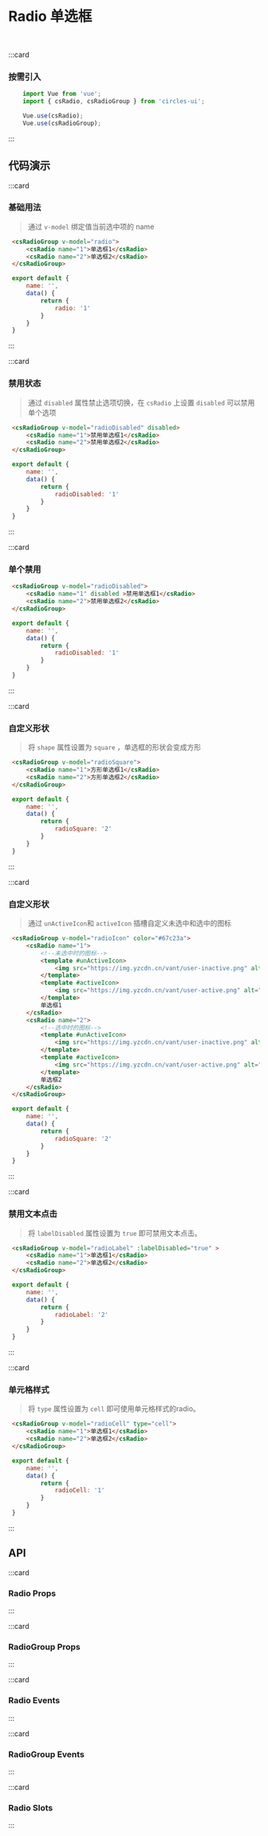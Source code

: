 # Radio 单选框
<br/>

:::card
   ### 按需引入

   ```js
       import Vue from 'vue';
       import { csRadio, csRadioGroup } from 'circles-ui';

       Vue.use(csRadio);
       Vue.use(csRadioGroup);
   ```
:::


## 代码演示

:::card
### 基础用法
> 通过 `v-model` 绑定值当前选中项的 name

   ```html
    <csRadioGroup v-model="radio">
        <csRadio name="1">单选框1</csRadio>
        <csRadio name="2">单选框2</csRadio>
    </csRadioGroup>
   ```
   ```js
    export default {
        name: '',
        data() {
            return {
                radio: '1'
            }
        }
    }
   ```
:::

:::card
### 禁用状态
> 通过 `disabled` 属性禁止选项切换，在 `csRadio` 上设置 `disabled` 可以禁用单个选项

   ```html
    <csRadioGroup v-model="radioDisabled" disabled>
        <csRadio name="1">禁用单选框1</csRadio>
        <csRadio name="2">禁用单选框2</csRadio>
    </csRadioGroup>
   ```
   ```js
    export default {
        name: '',
        data() {
            return {
                radioDisabled: '1'
            }
        }
    }
   ```
:::

:::card
### 单个禁用

   ```html
    <csRadioGroup v-model="radioDisabled">
        <csRadio name="1" disabled >禁用单选框1</csRadio>
        <csRadio name="2">禁用单选框2</csRadio>
    </csRadioGroup>
   ```
   ```js
    export default {
        name: '',
        data() {
            return {
                radioDisabled: '1'
            }
        }
    }
   ```
:::

:::card
### 自定义形状
> 将 `shape` 属性设置为 `square` ，单选框的形状会变成方形
   ```html
    <csRadioGroup v-model="radioSquare">
        <csRadio name="1">方形单选框1</csRadio>
        <csRadio name="2">方形单选框2</csRadio>
    </csRadioGroup>
   ```
   ```js
    export default {
        name: '',
        data() {
            return {
                radioSquare: '2'
            }
        }
    }
   ```
:::

:::card
### 自定义形状
> 通过 `unActiveIcon`和 `activeIcon` 插槽自定义未选中和选中的图标
   ```html
    <csRadioGroup v-model="radioIcon" color="#67c23a">
        <csRadio name="1">
            <!--未选中时的图标-->
            <template #unActiveIcon>
                <img src="https://img.yzcdn.cn/vant/user-inactive.png" alt="">
            </template>
            <template #activeIcon>
                <img src="https://img.yzcdn.cn/vant/user-active.png" alt="">
            </template>
            单选框1
        </csRadio>
        <csRadio name="2">
            <!--选中时的图标-->
            <template #unActiveIcon>
                <img src="https://img.yzcdn.cn/vant/user-inactive.png" alt="">
            </template>
            <template #activeIcon>
                <img src="https://img.yzcdn.cn/vant/user-active.png" alt="">
            </template>
            单选框2
        </csRadio>
    </csRadioGroup>
   ```
   ```js
    export default {
        name: '',
        data() {
            return {
                radioSquare: '2'
            }
        }
    }
   ```
:::

:::card
### 禁用文本点击
> 将 `labelDisabled` 属性设置为 `true` 即可禁用文本点击。
   ```html
    <csRadioGroup v-model="radioLabel" :labelDisabled="true" >
        <csRadio name="1">单选框1</csRadio>
        <csRadio name="2">单选框2</csRadio>
    </csRadioGroup>
   ```
   ```js
    export default {
        name: '',
        data() {
            return {
                radioLabel: '2'
            }
        }
    }
   ```
:::

:::card
### 单元格样式
> 将 `type` 属性设置为 `cell` 即可使用单元格样式的radio。
   ```html
    <csRadioGroup v-model="radioCell" type="cell">
        <csRadio name="1">单选框1</csRadio>
        <csRadio name="2">单选框2</csRadio>
    </csRadioGroup>
   ```
   ```js
    export default {
        name: '',
        data() {
            return {
                radioCell: '1'
            }
        }
    }
   ```
:::

## API

:::card
### Radio Props

<template>
   <el-table
        :data="apiData"
        stripe
        border
        style="width: 100%">
        <el-table-column
          prop="name"
          label="参数"
          width="150">
        </el-table-column>
        <el-table-column
          prop="remake"
          label="说明"
          >
        </el-table-column>
        <el-table-column
          prop="type"
          label="类型"
          width="120">
        </el-table-column>
        <el-table-column
             prop="default"
             label="默认值"
             width="150">
        </el-table-column>
      </el-table>
</template>
:::

:::card
### RadioGroup Props

<template>
   <el-table
        :data="apiGroupData"
        stripe
        border
        style="width: 100%">
        <el-table-column
          prop="name"
          label="参数"
          width="150">
        </el-table-column>
        <el-table-column
          prop="remake"
          label="说明"
          >
        </el-table-column>
        <el-table-column
          prop="type"
          label="类型"
          width="120">
        </el-table-column>
        <el-table-column
             prop="default"
             label="默认值"
             width="150">
        </el-table-column>
      </el-table>
</template>

<script>
export default {
  data () {
    return {
        apiData: [{
                  name: 'name',
                  remake: '单选框唯一标识',
                  type: 'String',
                  default: "''"
                },
                {
                  name: 'disabled',
                  remake: '是否禁用单选选项组件',
                  type: 'Boolean',
                  default: 'false'
                }
                ],
        apiGroupData: [
                {
                  name: 'v-model(value)',
                  remake: '当前选中单选框的name',
                  type: 'String',
                  default: "''"
                },
                {
                  name: 'disabled',
                  remake: '是否禁用单选框框组',
                  type: 'Boolean',
                  default: 'false'
                },
                {
                  name: 'type',
                  remake: '单选框组的类型，可选值cell，单元格类型的单选框',
                  type: 'String',
                  default: '-'
                },
                {
                  name: 'shape',
                  remake: '单选框的样式，可选值square(方形)，默认round(圆形)',
                  type: 'String',
                  default: "'round'"
                },
                {
                  name: 'color',
                  remake: '单选框的选中时的颜色',
                  type: 'String',
                  default: "'#1989fa'"
                },
                {
                  name: 'labelDisabled',
                  remake: '是否禁用文本的点击',
                  type: 'Boolean',
                  default: "'false'"
                }
        ],
        eventData: [{
                  name: 'change',
                  remake: '单选框项的选中状态改变时触发',
                  param: 'event: Boolean(单选框项的选中状态)'
                }
        ],
        eventGroupData: [{
                  name: 'change',
                  remake: '单选框组选中项改变时触发',
                  param: 'event: String(当前选中单选框的name)'
        }],
        slotData: [
            {
                name: 'activeIcon',
                remake: '单选框组选中时的插槽',
                props: '-'
            },
            {
                name: 'unActiveIcon',
                remake: '单选框组未选中时的插槽',
                props: '-'
            }
        ]
    }
  }
}
</script>

:::

:::card
### Radio  Events

<template>
   <el-table
        :data="eventData"
        stripe
        border
        style="width: 100%">
        <el-table-column
          prop="name"
          label="事件名"
          width="180">
        </el-table-column>
        <el-table-column
          prop="remake"
          label="说明"
          >
        </el-table-column>
        <el-table-column
          prop="param"
          label="回调参数"
          width="320">
        </el-table-column>
      </el-table>
</template>
:::

:::card
### RadioGroup  Events

<template>
   <el-table
        :data="eventGroupData"
        stripe
        border
        style="width: 100%">
        <el-table-column
          prop="name"
          label="事件名"
          width="180">
        </el-table-column>
        <el-table-column
          prop="remake"
          label="说明"
          >
        </el-table-column>
        <el-table-column
          prop="param"
          label="回调参数"
          width="320">
        </el-table-column>
      </el-table>
</template>
:::

:::card
### Radio  Slots

<template>
   <el-table
        :data="slotData"
        stripe
        border
        style="width: 100%">
        <el-table-column
          prop="name"
          label="名称"
          width="180">
        </el-table-column>
        <el-table-column
          prop="remake"
          label="说明"
          >
        </el-table-column>
        <el-table-column
          prop="props"
          label="SlotProps"
          width="320">
        </el-table-column>
      </el-table>
</template>
:::